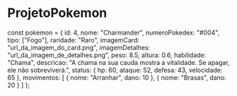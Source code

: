# ProjetoPokemon
const pokemon = {
  id: 4, 
  nome: "Charmander",
  numeroPokedex: "#004",
  tipo: ["Fogo"], 
  raridade: "Raro", 
  imagemCard: "url_da_imagem_do_card.png", 
  imagemDetalhes: "url_da_imagem_de_detalhes.png", 
  peso: 8.5,
  altura: 0.6,
  habilidade: "Chama",
  descricao: "A chama na sua cauda mostra a vitalidade. Se apagar, ele não sobreviverá.",
  status: { 
    hp: 60,
    ataque: 52,
    defesa: 43,
    velocidade: 65
  },
  movimentos: [
    {
      nome: "Arranhar",
      dano: 10
    },
    {
      nome: "Brasas",
      dano: 20
    }
  ]
};